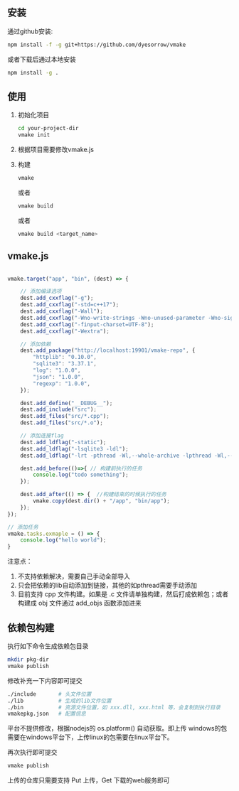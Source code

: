 
## 安装
通过github安装:
```sh
npm install -f -g git+https://github.com/dyesorrow/vmake
```
或者下载后通过本地安装
```sh
npm install -g .
```

## 使用

1. 初始化项目
    ```sh
    cd your-project-dir
    vmake init
    ```
2. 根据项目需要修改vmake.js

3. 构建
    ```sh
    vmake
    ```
    或者 
    ```sh
    vmake build 
    ```
    或者 
    ```sh
    vmake build <target_name>
    ```
## vmake.js
```js

vmake.target("app", "bin", (dest) => {

    // 添加编译选项
    dest.add_cxxflag("-g");
    dest.add_cxxflag("-std=c++17");
    dest.add_cxxflag("-Wall");
    dest.add_cxxflag("-Wno-write-strings -Wno-unused-parameter -Wno-sign-compare -Wno-format-security");
    dest.add_cxxflag("-finput-charset=UTF-8");
    dest.add_cxxflag("-Wextra");

    // 添加依赖
    dest.add_package("http://localhost:19901/vmake-repo", {
        "httplib": "0.10.0",
        "sqlite3": "3.37.1",
        "log": "1.0.0",
        "json": "1.0.0",
        "regexp": "1.0.0",
    });

    dest.add_define("__DEBUG__");
    dest.add_include("src");
    dest.add_files("src/*.cpp");
    dest.add_files("src/*.o");

    // 添加连接flag
    dest.add_ldflag("-static");
    dest.add_ldflag("-lsqlite3 -ldl");
    dest.add_ldflag("-lrt -pthread -Wl,--whole-archive -lpthread -Wl,--no-whole-archive");

    dest.add_before(()=>{ // 构建前执行的任务
        console.log("todo something");
    });

    dest.add_after(() => {  //构建结束的时候执行的任务
        vmake.copy(dest.dir() + "/app", "bin/app");
    });
});

// 添加任务
vmake.tasks.exmaple = () => {
    console.log("hello world");
}
```

注意点：
1. 不支持依赖解决，需要自己手动全部导入
2. 只会把依赖的lib自动添加到链接，其他的如pthread需要手动添加
3. 目前支持 cpp 文件构建。如果是 .c 文件请单独构建，然后打成依赖包；或者构建成 obj 文件通过 add_objs 函数添加进来


## 依赖包构建

执行如下命令生成依赖包目录
```sh
mkdir pkg-dir
vmake publish
```

修改补充一下内容即可提交
```sh
./include       # 头文件位置
./lib           # 生成的lib文件位置
./bin           # 资源文件位置，如 xxx.dll, xxx.html 等，会复制到执行目录
vmakepkg.json   # 配置信息
```
平台不提供修改，根据nodejs的 os.platform() 自动获取。即上传 windows的包需要在windows平台下，上传linux的包需要在linux平台下。

再次执行即可提交
```sh
vmake publish
```

上传的仓库只需要支持 Put 上传，Get 下载的web服务即可